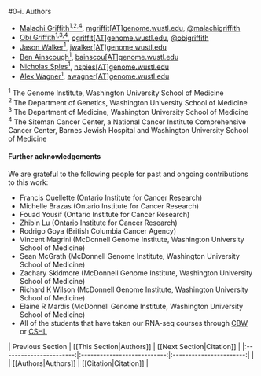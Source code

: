 #0-i. Authors

- [Malachi Griffith<sup>1,2,4</sup>](http://genome.wustl.edu/people/individual/malachi-griffith/), [mgriffit[AT]genome.wustl.edu](http://genome.wustl.edu/people/individual/contact/malachi-griffith/), [@malachigriffith](https://twitter.com/malachigriffith)
- [Obi Griffith<sup>1,3,4</sup>](http://genome.wustl.edu/people/individual/obi-griffith/), [ogriffit[AT]genome.wustl.edu](http://genome.wustl.edu/people/individual/contact/obi-griffith/), [@obigriffith](https://twitter.com/obigriffith)
- [Jason Walker<sup>1</sup>](http://genome.wustl.edu/people/individual/jason-walker/), [jwalker[AT]genome.wustl.edu](http://genome.wustl.edu/people/individual/contact/jason-walker/)
- [Ben Ainscough<sup>1</sup>](http://genome.wustl.edu/people/individual/Benjamin-Ainscough/), [bainscou[AT]genome.wustl.edu](http://genome.wustl.edu/people/individual/contact/benjamin-ainscough/)
- [Nicholas Spies<sup>1</sup>](http://genome.wustl.edu/people/individual/Nicholas-Spies/), [nspies[AT]genome.wustl.edu](http://genome.wustl.edu/people/individual/contact/nicholas-spies/)
- [Alex Wagner<sup>1</sup>](http://genome.wustl.edu/people/individual/alex-wagner/), [awagner[AT]genome.wustl.edu](http://genome.wustl.edu/people/individual/alex-wagner/)

<sup>1</sup> The Genome Institute, Washington University School of Medicine<br>
<sup>2</sup> The Department of Genetics, Washington University School of Medicine<br>
<sup>3</sup> The Department of Medicine, Washington University School of Medicine<br>
<sup>4</sup> The Siteman Cancer Center, a National Cancer Institute Comprehensive Cancer Center, Barnes Jewish Hospital and Washington University School of Medicine<br>

#### Further acknowledgements
We are grateful to the following people for past and ongoing contributions to this work:
- Francis Ouellette (Ontario Institute for Cancer Research)
- Michelle Brazas (Ontario Institute for Cancer Research)
- Fouad Yousif (Ontario Institute for Cancer Research) 
- Zhibin Lu (Ontario Institute for Cancer Research)
- Rodrigo Goya (British Columbia Cancer Agency)
- Vincent Magrini (McDonnell Genome Institute, Washington University School of Medicine)
- Sean McGrath (McDonnell Genome Institute, Washington University School of Medicine) 
- Zachary Skidmore (McDonnell Genome Institute, Washington University School of Medicine)
- Richard K Wilson (McDonnell Genome Institute, Washington University School of Medicine) 
- Elaine R Mardis (McDonnell Genome Institute, Washington University School of Medicine)
- All of the students that have taken our RNA-seq courses through [CBW](http://bioinformatics.ca/workshops/current) or [CSHL](http://meetings.cshl.edu/courses.html)

| Previous Section        | [[This Section|Authors]]    | [[Next Section|Citation]] |
|:-----------------------:|:---------------------------:|:-----------------------:|
|                         | [[Authors|Authors]]         | [[Citation|Citation]]       |
